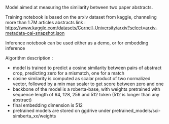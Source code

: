 Model aimed at measuring the similarity between two paper abstracts.

Training notebook is based on the arxiv dataset from kaggle, channeling more than 1.7M articles abstracts
link : https://www.kaggle.com/datasets/Cornell-University/arxiv?select=arxiv-metadata-oai-snapshot.json

Inference notebook can be used either as a demo, or for embedding inference

Algorithm description :
- model is trained to predict a cosine similarity between pairs of abstract crop, predicting zero for a mismatch, one for a match
- cosine similarity is computed as scalar product of two normalized vector, followed by a min max scaler to get score between zero and one
- backbone of the model is a roberta-base, with weights pretrained with sequence length of 64, 128, 256 and 512 token (512 is longer than any abstract)
- final embedding dimension is 512
- pretrained models are stored on ggdrive under pretrained_models/sci-simberta_xx/weights
